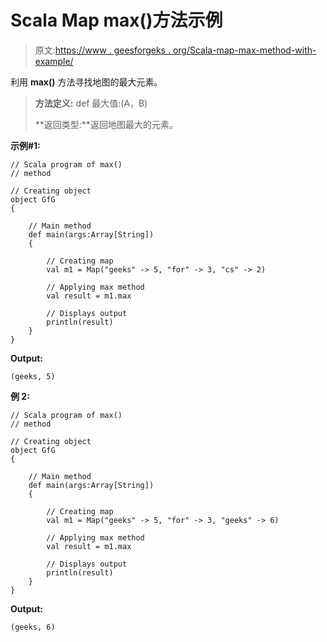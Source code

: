 # Scala Map max()方法示例

> 原文:[https://www . geesforgeks . org/Scala-map-max-method-with-example/](https://www.geeksforgeeks.org/scala-map-max-method-with-example/)

利用 **max()** 方法寻找地图的最大元素。

> **方法定义:** def 最大值:(A，B)
> 
> **返回类型:**返回地图最大的元素。

**示例#1:**

```
// Scala program of max()
// method

// Creating object
object GfG
{ 

    // Main method
    def main(args:Array[String])
    {

        // Creating map
        val m1 = Map("geeks" -> 5, "for" -> 3, "cs" -> 2)

        // Applying max method 
        val result = m1.max

        // Displays output
        println(result)
    }
}
```

**Output:**

```
(geeks, 5)

```

**例 2:**

```
// Scala program of max()
// method

// Creating object
object GfG
{ 

    // Main method
    def main(args:Array[String])
    {

        // Creating map
        val m1 = Map("geeks" -> 5, "for" -> 3, "geeks" -> 6)

        // Applying max method 
        val result = m1.max

        // Displays output
        println(result)
    }
}
```

**Output:**

```
(geeks, 6)

```